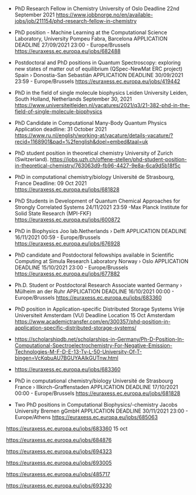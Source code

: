 - PhD Research Fellow in Chemistry
University of Oslo
Deadline 
22nd September 2021
https://www.jobbnorge.no/en/available-jobs/job/211154/phd-research-fellow-in-chemistry

- PhD position - Machine Learning at the Computational Science Laboratory, University Pompeu Fabra, Barcelona
APPLICATION DEADLINE
27/09/2021 23:00 - Europe/Brussels
https://euraxess.ec.europa.eu/jobs/682488

- Postdoctoral and PhD positions in Quantum Spectroscopy: exploring new states of matter out of equilibrium (QSpec-NewMat ERC project)
Spain › Donostia-San Sebastián
APPLICATION DEADLINE
30/09/2021 23:59 - Europe/Brussels
https://euraxess.ec.europa.eu/jobs/419442

- PhD in the field of single molecule biophysics
 Leiden University Leiden, South Holland, Netherlands 
 September 30, 2021
 https://www.universiteitleiden.nl/vacatures/2021/q3/21-382-phd-in-the-field-of-single-molecule-biophysics

-  PhD Candidate in Computational Many-Body Quantum Physics
Application deadline: 31 October 2021
https://www.ru.nl/english/working-at/vacature/details-vacature/?recid=1168901&pad=%2fenglish&doel=embed&taal=uk

- PhD student position in theoretical chemistry
University of Zurich (Switzerland).
https://jobs.uzh.ch/offene-stellen/phd-student-position-in-theoretical-chemistry/763063d9-fb96-4427-9e8a-6ca9d5b18f5c

- PhD in computational chemistry/biology 
Université de Strasbourg, France
Deadline: 09 Oct 2021 
https://euraxess.ec.europa.eu/jobs/681828

- PhD Students in Development of Quantum Chemical Approaches for Strongly Correlated Systems
24/11/2021 23:59 -Max Planck Institute for Solid State Research (MPI-FKF) 
https://euraxess.ec.europa.eu/jobs/600872

- PhD in Biophysics
Joo lab.Netherlands › Delft 
APPLICATION DEADLINE
16/11/2021 00:59 - Europe/Brussels
https://euraxess.ec.europa.eu/jobs/676928

- PhD candidate and Postdoctoral fellowships available in Scientific Computing at Simula Research Laboratory
Norway › Oslo
APPLICATION DEADLINE
15/10/2021 23:00 - Europe/Brussels
https://euraxess.ec.europa.eu/jobs/677882

- Ph.D. Student or Postdoctoral Research Associate wanted
Germany › Mülheim an der Ruhr
APPLICATION DEADLINE
16/10/2021 00:00 - Europe/Brussels
https://euraxess.ec.europa.eu/jobs/683360

- PhD position in Application-specific Distributed Storage Systems
Vrije Universiteit Amsterdam (VU)
	Deadline 	Location
	15 Oct 	Amsterdam
https://www.academictransfer.com/en/300357/phd-position-in-application-specific-distributed-storage-systems/


-  https://scholarshipdb.net/scholarships-in-Germany/Ph-D-Position-In-Computational-Spectroelectrochemistry-For-Negative-Emission-Technologies-M-F-D-E-13-Tv-L-50-University-Of-T-bingen=VcKqbuAU7BGUYAAlkGUTnw.html

- https://euraxess.ec.europa.eu/jobs/683360 

- PhD in computational chemistry/biology
Université de Strasbourg 
France › Illkirch-Graffenstaden
APPLICATION DEADLINE
17/10/2021 00:00 - Europe/Brussels
https://euraxess.ec.europa.eu/jobs/681828

-  Two PhD positions in Computational Biophysics/-chemistry
Jacobs University Bremen gGmbH 
APPLICATION DEADLINE
30/11/2021 23:00 - Europe/Athens
https://euraxess.ec.europa.eu/jobs/685063


https://euraxess.ec.europa.eu/jobs/683360 15 oct

https://euraxess.ec.europa.eu/jobs/684876

https://euraxess.ec.europa.eu/jobs/694323

https://euraxess.ec.europa.eu/jobs/693005

https://euraxess.ec.europa.eu/jobs/485717

https://euraxess.ec.europa.eu/jobs/693230

